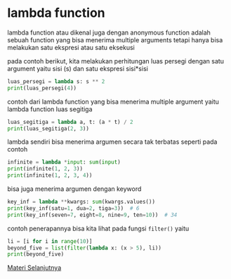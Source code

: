 # lambda function

lambda function atau dikenal juga dengan anonymous function
adalah sebuah function yang bisa menerima multiple arguments
tetapi hanya bisa melakukan satu ekspresi atau satu eksekusi

pada contoh berikut, kita melakukan perhitungan luas persegi
dengan satu argument yaitu sisi (s) dan satu ekspresi sisi*sisi

```python
luas_persegi = lambda s: s ** 2
print(luas_persegi(4))
```

contoh dari lambda function yang bisa menerima multiple argument
yaitu lambda function luas segitiga

```python
luas_segitiga = lambda a, t: (a * t) / 2
print(luas_segitiga(2, 3))
```

lambda sendiri bisa menerima argumen secara tak terbatas
seperti pada contoh

```python
infinite = lambda *input: sum(input)
print(infinite(1, 2, 3))
print(infinite(1, 2, 3, 4))
```

bisa juga menerima argumen dengan keyword
```python
key_inf = lambda **kwargs: sum(kwargs.values())
print(key_inf(satu=1, dua=2, tiga=3))  # 6
print(key_inf(seven=7, eight=8, nine=9, ten=10))  # 34
```

contoh penerapannya bisa kita lihat pada fungsi ```filter()```
yaitu
```python
li = [i for i in range(10)]
beyond_five = list(filter(lambda x: (x > 5), li))
print(beyond_five)
```

[Materi Selanjutnya](../21_regex)